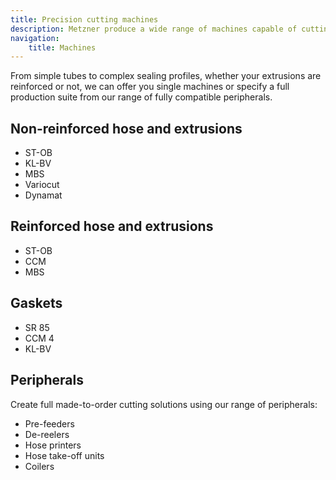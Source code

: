 ```yaml
---
title: Precision cutting machines
description: Metzner produce a wide range of machines capable of cutting many different rubber and plastic extrusions. 
navigation:
    title: Machines
---
```


From simple tubes to complex sealing profiles, whether your extrusions are reinforced or not, we can offer you single machines or specify a full production suite from our range of fully compatible peripherals.

## Non-reinforced hose and extrusions

- ST-OB
- KL-BV
- MBS
- Variocut
- Dynamat

## Reinforced hose and extrusions
- ST-OB
- CCM
- MBS

## Gaskets
- SR 85
- CCM 4
- KL-BV

## Peripherals
Create full made-to-order cutting solutions using our range of peripherals:
- Pre-feeders
- De-reelers
- Hose printers
- Hose take-off units
- Coilers